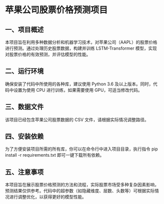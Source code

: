 # 苹果公司股票价格预测项目

## 一、项目概述
本项目旨在利用多种数据分析和机器学习技术，对苹果公司（AAPL）的股票价格进行预测。通过处理历史股票数据，构建并训练 LSTM-Transformer 模型，实现对股票价格的有效预测，并评估模型的性能。

## 二、运行环境
确保安装了代码中所使用的各种库，建议使用 Python 3.6 及以上版本。同时，代码中设置为使用 CPU 进行训练，如果需要使用 GPU，可适当修改代码。

## 三、数据文件
该项目已经包含苹果公司股票数据的 CSV 文件，请根据实际情况调整路径。

## 四、安装依赖
为了方便安装项目所需的所有库，你可以在命令行中进入项目目录，执行指令 pip install -r requirements.txt 即可一键下载所有依赖。

## 五、注意事项
本项目旨在展示股票价格预测的方法和流程，实际股票市场受多种复杂因素影响，预测结果仅供参考。代码中的超参数（如隐藏维度、层数、头数等）可根据实际情况进行调整优化，以获得更好的模型性能。
